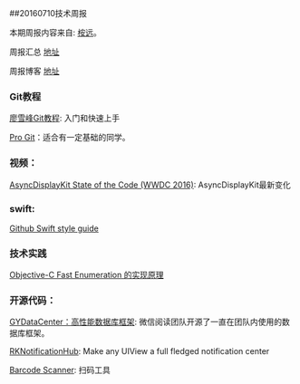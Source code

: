 
##20160710技术周报

本期周报内容来自: [桉远](https://github.com/AnYuan)。

周报汇总 [地址](https://github.com/BaiduHiDeviOS/iOS-Tech-Weekly)

周报博客 [地址](http://baiduhidevios.github.io/)

### Git教程

[廖雪峰Git教程](http://www.liaoxuefeng.com/wiki/0013739516305929606dd18361248578c67b8067c8c017b000): 入门和快速上手

[Pro Git](https://git-scm.com/book/en/v2)：适合有一定基础的同学。


### 视频：

[AsyncDisplayKit State of the Code (WWDC 2016)](https://www.youtube.com/watch?v=8ngXakpE2x8): AsyncDisplayKit最新变化

### swift:

[Github Swift style guide](https://github.com/github/swift-style-guide)

### 技术实践

[Objective-C Fast Enumeration 的实现原理](http://blog.leichunfeng.com/blog/2016/06/20/objective-c-fast-enumeration-implementation-principle/#jtss-tsina)


### 开源代码：

[GYDataCenter：高性能数据库框架](http://wereadteam.github.io/2016/07/06/GYDataCenter/): 微信阅读团队开源了一直在团队内使用的数据库框架。

[RKNotificationHub](https://github.com/cwRichardKim/RKNotificationHub): Make any UIView a full fledged notification center

[Barcode Scanner](https://github.com/hyperoslo/BarcodeScanner): 扫码工具
